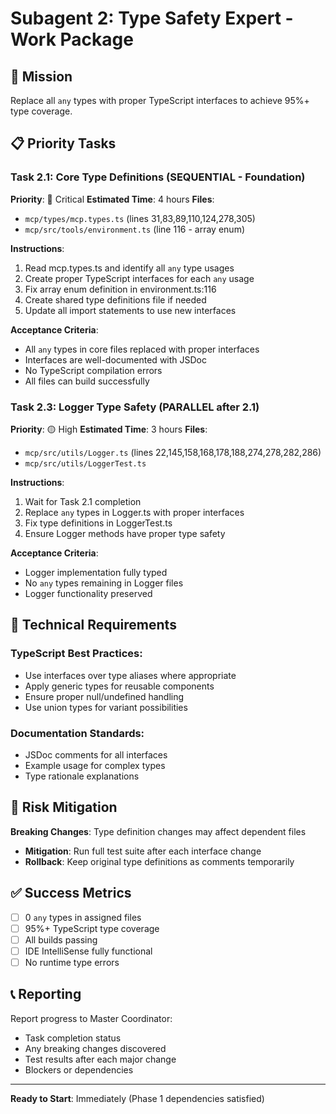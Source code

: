 # Subagent 2: Type Safety Expert - Work Package

## 🎯 Mission
Replace all `any` types with proper TypeScript interfaces to achieve 95%+ type coverage.

## 📋 Priority Tasks

### Task 2.1: Core Type Definitions (SEQUENTIAL - Foundation)
**Priority**: 🔴 Critical
**Estimated Time**: 4 hours
**Files**:
- `mcp/types/mcp.types.ts` (lines 31,83,89,110,124,278,305)
- `mcp/src/tools/environment.ts` (line 116 - array enum)

**Instructions**:
1. Read mcp.types.ts and identify all `any` type usages
2. Create proper TypeScript interfaces for each `any` usage
3. Fix array enum definition in environment.ts:116
4. Create shared type definitions file if needed
5. Update all import statements to use new interfaces

**Acceptance Criteria**:
- All `any` types in core files replaced with proper interfaces
- Interfaces are well-documented with JSDoc
- No TypeScript compilation errors
- All files can build successfully

### Task 2.3: Logger Type Safety (PARALLEL after 2.1)
**Priority**: 🟡 High
**Estimated Time**: 3 hours
**Files**:
- `mcp/src/utils/Logger.ts` (lines 22,145,158,168,178,188,274,278,282,286)
- `mcp/src/utils/LoggerTest.ts`

**Instructions**:
1. Wait for Task 2.1 completion
2. Replace `any` types in Logger.ts with proper interfaces
3. Fix type definitions in LoggerTest.ts
4. Ensure Logger methods have proper type safety

**Acceptance Criteria**:
- Logger implementation fully typed
- No `any` types remaining in Logger files
- Logger functionality preserved

## 🔧 Technical Requirements

### TypeScript Best Practices:
- Use interfaces over type aliases where appropriate
- Apply generic types for reusable components
- Ensure proper null/undefined handling
- Use union types for variant possibilities

### Documentation Standards:
- JSDoc comments for all interfaces
- Example usage for complex types
- Type rationale explanations

## 🚨 Risk Mitigation

**Breaking Changes**: Type definition changes may affect dependent files
- **Mitigation**: Run full test suite after each interface change
- **Rollback**: Keep original type definitions as comments temporarily

## ✅ Success Metrics

- [ ] 0 `any` types in assigned files
- [ ] 95%+ TypeScript type coverage
- [ ] All builds passing
- [ ] IDE IntelliSense fully functional
- [ ] No runtime type errors

## 📞 Reporting

Report progress to Master Coordinator:
- Task completion status
- Any breaking changes discovered
- Test results after each major change
- Blockers or dependencies

---
**Ready to Start**: Immediately (Phase 1 dependencies satisfied)